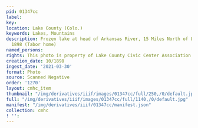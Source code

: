 ```yaml
---
pid: 01347cc
label: 
key: 
location: Lake County (Colo.)
keywords: Lakes, Mountains
description: Frozen lake at head of Arkansas River, 15 Miles North of Leadville October
  1898 (Tabor home)
named_persons: 
rights: This photo is property of Lake County Civic Center Association.
creation_date: 10/1898
ingest_date: '2021-03-30'
format: Photo
source: Scanned Negative
order: '1270'
layout: cmhc_item
thumbnail: "/img/derivatives/iiif/images/01347cc/full/250,/0/default.jpg"
full: "/img/derivatives/iiif/images/01347cc/full/1140,/0/default.jpg"
manifest: "/img/derivatives/iiif/01347cc/manifest.json"
collection: cmhc
! '': 
---
```

